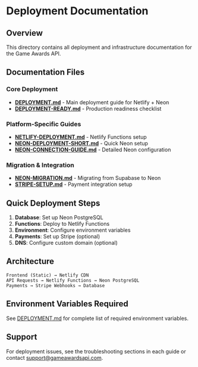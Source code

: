 # Deployment Documentation

## Overview

This directory contains all deployment and infrastructure documentation for the Game Awards API.

## Documentation Files

### Core Deployment
- **[DEPLOYMENT.md](DEPLOYMENT.md)** - Main deployment guide for Netlify + Neon
- **[DEPLOYMENT-READY.md](DEPLOYMENT-READY.md)** - Production readiness checklist

### Platform-Specific Guides
- **[NETLIFY-DEPLOYMENT.md](NETLIFY-DEPLOYMENT.md)** - Netlify Functions setup
- **[NEON-DEPLOYMENT-SHORT.md](NEON-DEPLOYMENT-SHORT.md)** - Quick Neon setup
- **[NEON-CONNECTION-GUIDE.md](NEON-CONNECTION-GUIDE.md)** - Detailed Neon configuration

### Migration & Integration
- **[NEON-MIGRATION.md](NEON-MIGRATION.md)** - Migrating from Supabase to Neon
- **[STRIPE-SETUP.md](STRIPE-SETUP.md)** - Payment integration setup

## Quick Deployment Steps

1. **Database**: Set up Neon PostgreSQL
2. **Functions**: Deploy to Netlify Functions
3. **Environment**: Configure environment variables
4. **Payments**: Set up Stripe (optional)
5. **DNS**: Configure custom domain (optional)

## Architecture

```
Frontend (Static) → Netlify CDN
API Requests → Netlify Functions → Neon PostgreSQL
Payments → Stripe Webhooks → Database
```

## Environment Variables Required

See [DEPLOYMENT.md](DEPLOYMENT.md) for complete list of required environment variables.

## Support

For deployment issues, see the troubleshooting sections in each guide or contact support@gameawardsapi.com.

